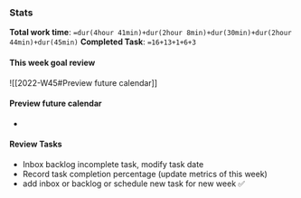 ### Stats
**Total work time**: 
`=dur(4hour 41min)+dur(2hour 8min)+dur(30min)+dur(2hour 44min)+dur(45min)`
**Completed Task**:
`=16+13+1+6+3`
#### This week goal review
![[2022-W45#Preview future calendar]]

#### Preview future calendar
- 

#### Review Tasks
- Inbox backlog incomplete task, modify task date 
- Record task completion percentage (update metrics of this week) 
- add inbox or backlog or schedule new task for new week ✅